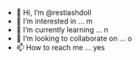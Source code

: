 - 👋 Hi, I’m @restiashdoll
- 👀 I’m interested in ...
m
- 🌱 I’m currently learning ...
n
- 💞️ I’m looking to collaborate on ...
o
- 📫 How to reach me ...
yes

<!---
restiashdoll/restiashdoll is a ✨ special ✨ repository because its `README.md` (this file) appears on your GitHub profile.
You can click the Preview link to take a look at your changes.
--->
